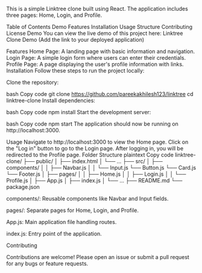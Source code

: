 This is a simple Linktree clone built using React. The application includes three pages: Home, Login, and Profile.

Table of Contents
    Demo
    Features
    Installation
    Usage
     Structure
    Contributing
    License
    Demo
You can view the live demo of this project here: Linktree Clone Demo (Add the link to your deployed application)

Features
    Home Page: A landing page with basic information and navigation.
    Login Page: A simple login form where users can enter their credentials.
    Profile Page: A page displaying the user's profile information with links.
    Installation
    Follow these steps to run the project locally:

Clone the repository:

bash
Copy code
git clone https://github.com/pareekakhilesh123/linktree
cd linktree-clone
Install dependencies:

bash
Copy code
npm install
Start the development server:

bash
Copy code
npm start
The application should now be running on http://localhost:3000.

Usage
Navigate to http://localhost:3000 to view the Home page.
Click on the "Log in" button to go to the Login page.
After logging in, you will be redirected to the Profile page.
Folder Structure
plaintext
Copy code
linktree-clone/
├── public/
│   ├── index.html
│   └── ...
├── src/
│   ├── components/
│   │   ├── Navbar.js
│   │   └── Input.js
        └── Button.js
        └── Card.js
        └── Footer.js
│   ├── pages/
│   │   ├── Home.js
│   │   ├── Login.js
│   │         └── Profile.js
│   ├── App.js
│   ├── index.js
│   └── ...
├── README.md
└── package.json

components/: Reusable components like Navbar and Input fields.

pages/: Separate pages for Home, Login, and Profile.

App.js: Main application file handling routes.

index.js: Entry point of the application.

Contributing

Contributions are welcome! Please open an issue or submit a pull request for any bugs or feature requests.
